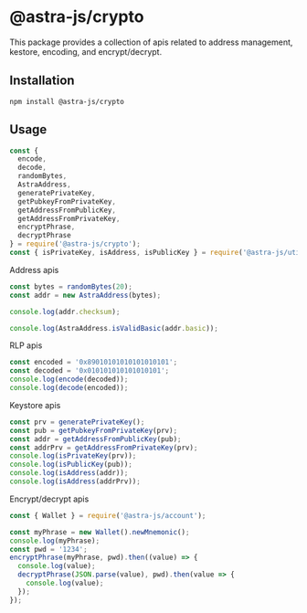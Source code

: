 # @astra-js/crypto

This package provides a collection of apis related to address management, kestore, encoding, and encrypt/decrypt.

## Installation

```
npm install @astra-js/crypto
```

## Usage

```javascript
const {
  encode,
  decode,
  randomBytes,
  AstraAddress,
  generatePrivateKey,
  getPubkeyFromPrivateKey,
  getAddressFromPublicKey,
  getAddressFromPrivateKey,
  encryptPhrase,
  decryptPhrase
} = require('@astra-js/crypto');
const { isPrivateKey, isAddress, isPublicKey } = require('@astra-js/utils');
```

Address apis
```javascript
const bytes = randomBytes(20);
const addr = new AstraAddress(bytes);

console.log(addr.checksum);

console.log(AstraAddress.isValidBasic(addr.basic));
```

RLP apis
```javascript
const encoded = '0x89010101010101010101';
const decoded = '0x010101010101010101';
console.log(encode(decoded));
console.log(decode(encoded));
```

Keystore apis
```javascript
const prv = generatePrivateKey();
const pub = getPubkeyFromPrivateKey(prv);
const addr = getAddressFromPublicKey(pub);
const addrPrv = getAddressFromPrivateKey(prv);
console.log(isPrivateKey(prv));
console.log(isPublicKey(pub));
console.log(isAddress(addr));
console.log(isAddress(addrPrv));
```

Encrypt/decrypt apis
```javascript
const { Wallet } = require('@astra-js/account');

const myPhrase = new Wallet().newMnemonic();
console.log(myPhrase);
const pwd = '1234';
encryptPhrase(myPhrase, pwd).then((value) => {
  console.log(value);
  decryptPhrase(JSON.parse(value), pwd).then(value => {
    console.log(value);
  });
});
```
